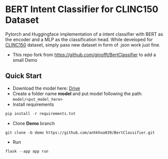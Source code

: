 # BERT Intent Classifier for CLINC150 Dataset

Pytorch and Huggingface implementation of a intent classifier with BERT as the encoder and a MLP as the classification head.
While developed for [CLINC150](https://github.com/clinc/oos-eval) dataset, simply pass new dataset in form of .json work just fine.
- This repo fork from https://github.com/ginofft/BertClassifier to add a small Demo  


## Quick Start
- Download the model here: [Drive](https://drive.google.com/drive/u/0/folders/16ZrBGLpimLrvQ7l3UYi6WgKcFyjZdA78)
- Create a folder name **model** and put model following the path: `model/<put_model_here>` 
- Install requirements
```python
pip install -r requirements.txt
```
- Clone **Demo** branch
```git
git clone -b demo https://github.com/anhkhoa039/BertClassifier.git
```
- Run
```python
flask --app app run
```
